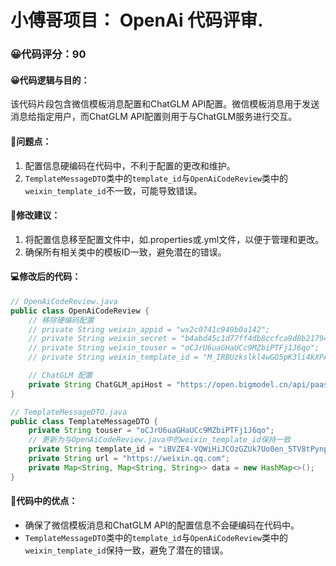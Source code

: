# 小傅哥项目： OpenAi 代码评审.
### 😀代码评分：90
#### 😀代码逻辑与目的：
该代码片段包含微信模板消息配置和ChatGLM API配置。微信模板消息用于发送消息给指定用户，而ChatGLM API配置则用于与ChatGLM服务进行交互。

#### 🤔问题点：
1. 配置信息硬编码在代码中，不利于配置的更改和维护。
2. `TemplateMessageDTO`类中的`template_id`与`OpenAiCodeReview`类中的`weixin_template_id`不一致，可能导致错误。

#### 🎯修改建议：
1. 将配置信息移至配置文件中，如.properties或.yml文件，以便于管理和更改。
2. 确保所有相关类中的模板ID一致，避免潜在的错误。

#### 💻修改后的代码：
```java
// OpenAiCodeReview.java
public class OpenAiCodeReview {
    // 移除硬编码配置
    // private String weixin_appid = "wx2c0741c949b0a142";
    // private String weixin_secret = "b4abd45c1d77ff4db8ccfca9d8b21794";
    // private String weixin_touser = "oCJrU6uaGHaUCc9MZbiPTFj1J6qo";
    // private String weixin_template_id = "M_IRBUzkslkl4wGO5pK3li4kXPAHnK7tpsWi0j7VOKc";

    // ChatGLM 配置
    private String ChatGLM_apiHost = "https://open.bigmodel.cn/api/paas/v4/chat/completions";
}

// TemplateMessageDTO.java
public class TemplateMessageDTO {
    private String touser = "oCJrU6uaGHaUCc9MZbiPTFj1J6qo";
    // 更新为与OpenAiCodeReview.java中的weixin_template_id保持一致
    private String template_id = "iBVZE4-VQWiHiJCOzGZUk7Uo0en_5TV8tPynpyAg-S4";
    private String url = "https://weixin.qq.com";
    private Map<String, Map<String, String>> data = new HashMap<>();
}
```

#### 🌟代码中的优点：
- 确保了微信模板消息和ChatGLM API的配置信息不会硬编码在代码中。
- `TemplateMessageDTO`类中的`template_id`与`OpenAiCodeReview`类中的`weixin_template_id`保持一致，避免了潜在的错误。